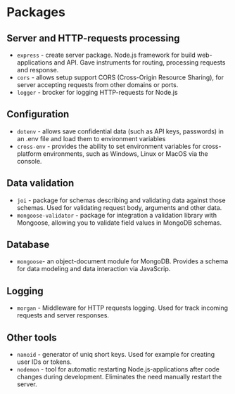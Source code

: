 # Packages

## Server and HTTP-requests processing

- `express` - create server package. Node.js framework for build web-applications and API. Gave instruments for routing, processing requests and response.
- `cors` - allows setup support CORS (Cross-Origin Resource Sharing), for server accepting requests from other domains or ports.
- `logger` - brocker for logging HTTP-requests for Node.js

## Configuration

- `dotenv` - allows save confidential data (such as API keys, passwords) in an .env file and load them to environment variables
- `cross-env` - provides the ability to set environment variables for cross-platform environments, such as Windows, Linux or MacOS via the console.

## Data validation

- `joi` - package for schemas describing and validating data against those schemas. Used for validating request body, arguments and other data.
- `mongoose-validator` - package for integration a validation library with Mongoose, allowing you to validate field values in MongoDB schemas.

## Database

- `mongoose`- an object-document module for MongoDB. Provides a schema for data modeling and data interaction via JavaScrip.

## Logging

- `morgan` - Middleware for HTTP requests logging. Used for track incoming requests and server responses.

## Other tools

- `nanoid` - generator of uniq short keys. Used for example for creating user IDs or tokens.
- `nodemon` - tool for automatic restarting Node.js-applications after code changes during development. Eliminates the need manually restart the server.
